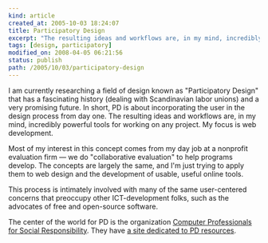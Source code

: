 ```yaml
---
kind: article
created_at: 2005-10-03 18:24:07
title: Participatory Design
excerpt: "The resulting ideas and workflows are, in my mind, incredibly powerful tools"
tags: [design, participatory]
modified_on: 2008-04-05 06:21:56
status: publish 
path: /2005/10/03/participatory-design
---
```


I am currently researching a field of design known as "Participatory Design" that has a fascinating history (dealing with Scandinavian labor unions) and a very promising future. In short,  PD is about incorporating the user in the design process from day one. The resulting ideas and workflows are, in my mind, incredibly powerful tools for working on any project. My focus is web development. 

Most of my interest in this concept comes from my day job at a nonprofit evaluation firm &mdash; we do "collaborative evaluation" to help programs develop. The concepts are largely the same, and I'm just trying to apply them to web design and the development of usable, useful online tools.

This process is intimately involved with many of the same user-centered concerns that preoccupy other ICT-development folks, such as the advocates of free and open-source software. 

The center of the world for PD is the organization <a href="
http://www.cpsr.org/ ">Computer Professionals for Social Responsibility</a>. They have <a href="
http://www.cpsr.org/prevsite/program/workplace/PD-resources.html   ">a site dedicated to PD resources</a>.